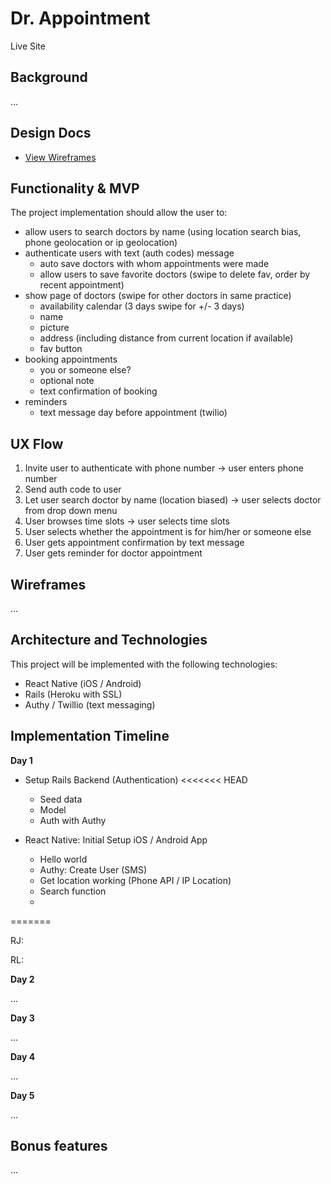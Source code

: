 # Dr. Appointment

Live Site

## Background

...

## Design Docs
* [View Wireframes][wireframes]

[wireframes]: wireframes

## Functionality & MVP

The project implementation should allow the user to:

- allow users to search doctors by name (using location search bias, phone geolocation or ip geolocation)
- authenticate users with text (auth codes) message
  - auto save doctors with whom appointments were made
  - allow users to save favorite doctors (swipe to delete fav, order by recent appointment)
- show page of doctors (swipe for other doctors in same practice)
  - availability calendar (3 days swipe for +/- 3 days)
  - name
  - picture
  - address (including distance from current location if available)
  - fav button
- booking appointments
  - you or someone else?
  - optional note
  - text confirmation of booking
- reminders
  - text message day before appointment (twilio)

## UX Flow

1. Invite user to authenticate with phone number -> user enters phone number
2. Send auth code to user
3. Let user search doctor by name (location biased) -> user selects doctor from drop down menu
4. User browses time slots -> user selects time slots
5. User selects whether the appointment is for him/her or someone else
6. User gets appointment confirmation by text message
7. User gets reminder for doctor appointment

## Wireframes

...


## Architecture and Technologies

This project will be implemented with the following technologies:

- React Native (iOS / Android)
- Rails (Heroku with SSL)
- Authy / Twillio (text messaging)

## Implementation Timeline

**Day 1**

- Setup Rails Backend (Authentication)
<<<<<<< HEAD
  - Seed data
  - Model
  - Auth with Authy

- React Native: Initial Setup iOS / Android App
  - Hello world
  - Authy: Create User (SMS)
  - Get location working (Phone API / IP Location)
  - Search function
  -
=======
>>>>>>>

RJ:

RL:


**Day 2**

...

**Day 3**

...

**Day 4**

...

**Day 5**

...

## Bonus features

...
